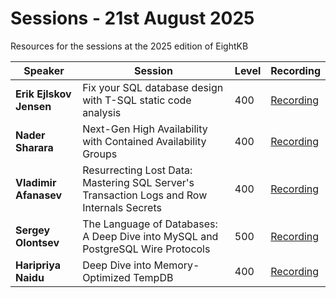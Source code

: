 # Sessions - 21st August 2025
Resources for the sessions at the 2025 edition of EightKB

Speaker | Session | Level | Recording
--- | --- | --- | --- 
**Erik Ejlskov Jensen** | Fix your SQL database design with T-SQL static code analysis | 400 | [Recording](https://youtu.be/gTstxcBkWuk)
**Nader Sharara** | Next-Gen High Availability with Contained Availability Groups | 400 | [Recording](https://youtu.be/RICJEUoIZ30)
**Vladimir Afanasev** | Resurrecting Lost Data: Mastering SQL Server's Transaction Logs and Row Internals Secrets | 400 | [Recording](https://youtu.be/BLLBGp4Qw60)
**Sergey Olontsev** | The Language of Databases: A Deep Dive into MySQL and PostgreSQL Wire Protocols | 500 | [Recording](https://youtu.be/XknWq8Gsd0o)
**Haripriya Naidu** | Deep Dive into Memory-Optimized TempDB | 400 | [Recording](https://youtu.be/u-Rcl2GioHs)
